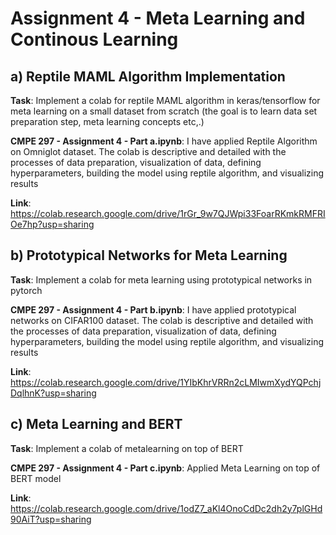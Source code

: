<h1>Assignment 4 -  Meta Learning and Continous Learning</h1>

<h2>a) Reptile MAML Algorithm Implementation</h2>

<b>Task</b>: Implement a colab for  reptile MAML algorithm in keras/tensorflow  for meta learning on a small dataset from scratch (the goal is to learn data set preparation step, meta learning concepts etc,.)

<b>CMPE 297 - Assignment 4 - Part a.ipynb</b>: I have applied Reptile Algorithm on Omniglot dataset. The colab is descriptive and detailed with the processes of data preparation, visualization of data, defining hyperparameters, building the model using reptile algorithm, and visualizing results

<b>Link</b>: https://colab.research.google.com/drive/1rGr_9w7QJWpi33FoarRKmkRMFRIOe7hp?usp=sharing

<h2>b) Prototypical Networks for Meta Learning</h2>

<b>Task</b>: Implement a colab for meta learning using prototypical networks in pytorch

<b>CMPE 297 - Assignment 4 - Part b.ipynb</b>: I have applied prototypical networks on CIFAR100 dataset. The colab is descriptive and detailed with the processes of data preparation, visualization of data, defining hyperparameters, building the model using reptile algorithm, and visualizing results

<b>Link</b>: https://colab.research.google.com/drive/1YIbKhrVRRn2cLMIwmXydYQPchjDqlhnK?usp=sharing

<h2>c) Meta Learning and BERT</h2>

<b>Task</b>: Implement a colab of  metalearning on top of BERT

<b>CMPE 297 - Assignment 4 - Part c.ipynb</b>: Applied Meta Learning on top of BERT model

<b>Link</b>: https://colab.research.google.com/drive/1odZ7_aKl4OnoCdDc2dh2y7plGHd90AiT?usp=sharing
